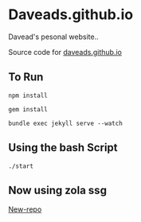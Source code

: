 # Daveads.github.io

Davead's pesonal website..


Source code for [daveads.github.io](https://daveads.github.io/)

## To Run

```
npm install

gem install

bundle exec jekyll serve --watch

```


## Using the bash Script

```
./start

```

## Now using zola ssg
[New-repo](https://github.com/Daveads/daveads.github.io)
